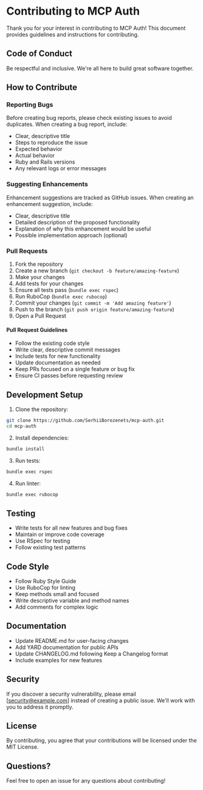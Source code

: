 # Contributing to MCP Auth

Thank you for your interest in contributing to MCP Auth! This document provides guidelines and instructions for contributing.

## Code of Conduct

Be respectful and inclusive. We're all here to build great software together.

## How to Contribute

### Reporting Bugs

Before creating bug reports, please check existing issues to avoid duplicates. When creating a bug report, include:

- Clear, descriptive title
- Steps to reproduce the issue
- Expected behavior
- Actual behavior
- Ruby and Rails versions
- Any relevant logs or error messages

### Suggesting Enhancements

Enhancement suggestions are tracked as GitHub issues. When creating an enhancement suggestion, include:

- Clear, descriptive title
- Detailed description of the proposed functionality
- Explanation of why this enhancement would be useful
- Possible implementation approach (optional)

### Pull Requests

1. Fork the repository
2. Create a new branch (`git checkout -b feature/amazing-feature`)
3. Make your changes
4. Add tests for your changes
5. Ensure all tests pass (`bundle exec rspec`)
6. Run RuboCop (`bundle exec rubocop`)
7. Commit your changes (`git commit -m 'Add amazing feature'`)
8. Push to the branch (`git push origin feature/amazing-feature`)
9. Open a Pull Request

#### Pull Request Guidelines

- Follow the existing code style
- Write clear, descriptive commit messages
- Include tests for new functionality
- Update documentation as needed
- Keep PRs focused on a single feature or bug fix
- Ensure CI passes before requesting review

## Development Setup

1. Clone the repository:
```bash
git clone https://github.com/SerhiiBorozenets/mcp-auth.git
cd mcp-auth
```

2. Install dependencies:
```bash
bundle install
```

3. Run tests:
```bash
bundle exec rspec
```

4. Run linter:
```bash
bundle exec rubocop
```

## Testing

- Write tests for all new features and bug fixes
- Maintain or improve code coverage
- Use RSpec for testing
- Follow existing test patterns

## Code Style

- Follow Ruby Style Guide
- Use RuboCop for linting
- Keep methods small and focused
- Write descriptive variable and method names
- Add comments for complex logic

## Documentation

- Update README.md for user-facing changes
- Add YARD documentation for public APIs
- Update CHANGELOG.md following Keep a Changelog format
- Include examples for new features

## Security

If you discover a security vulnerability, please email [security@example.com] instead of creating a public issue. We'll work with you to address it promptly.

## License

By contributing, you agree that your contributions will be licensed under the MIT License.

## Questions?

Feel free to open an issue for any questions about contributing!
